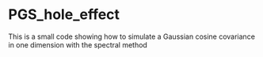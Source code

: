 # PGS_hole_effect
This is a small code showing how to simulate a Gaussian cosine covariance in one dimension with the spectral method
